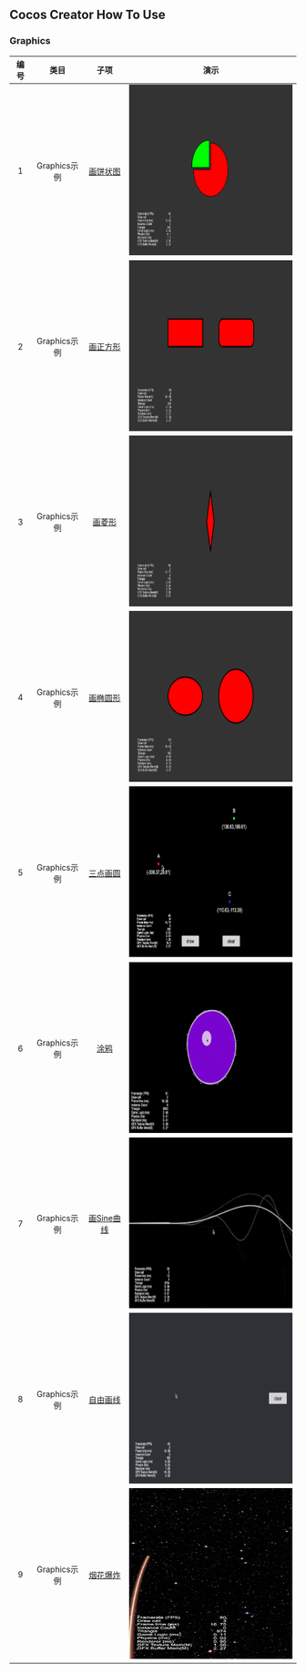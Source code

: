 ## Cocos Creator How To Use

### Graphics
| 编号 | 类目 | 子项 | 演示 |
| :---: | :---: | :---: | :---: |
| 1 | Graphics示例 | [画饼状图](https://github.com/yeshao2069/CocosCreatorHowToUse/tree/v3.0.x/Graphics/Creator3.0.0_2D_GraphicsArc) | <div align=center><img src="../image/202203/2022030401.png" width="400" height="300" /></div> |
| 2 | Graphics示例 | [画正方形](https://github.com/yeshao2069/CocosCreatorHowToUse/tree/v3.0.x/Graphics/Creator3.0.0_2D_GraphicsRect) | <div align=center><img src="../image/202203/2022030402.png" width="400" height="300" /></div> |
| 3 | Graphics示例 | [画菱形](https://github.com/yeshao2069/CocosCreatorHowToUse/tree/v3.0.x/Graphics/Creator3.0.0_2D_GraphicsLineTo) | <div align=center><img src="../image/202203/2022030403.png" width="400" height="300" /></div> |
| 4 | Graphics示例 | [画椭圆形](https://github.com/yeshao2069/CocosCreatorHowToUse/tree/v3.0.x/Graphics/Creator3.0.0_2D_GraphicsEllipse) | <div align=center><img src="../image/202203/2022030404.png" width="400" height="300" /></div> |
| 5 | Graphics示例 | [三点画圆](https://github.com/yeshao2069/CocosCreatorHowToUse/tree/v3.0.x/Graphics/Creator3.0.0_2D_GraphicsFindCircleAndDraw) | <div align=center><img src="../gif/202203/2022030411.gif" width="400" height="300" /></div> |
| 6 | Graphics示例 | [涂鸦](https://github.com/yeshao2069/CocosCreatorHowToUse/tree/v3.0.x/Graphics/Creator3.0.0_2D_Doodle) | <div align=center><img src="../gif/202203/2022030412.gif" width="400" height="300" /></div> |
| 7 | Graphics示例 | [画Sine曲线](https://github.com/yeshao2069/CocosCreatorHowToUse/tree/v3.0.x/Graphics/Creator3.0.0_2D_SineWaves) | <div align=center><img src="../gif/202203/2022030413.gif" width="400" height="300" /></div> |
| 8 | Graphics示例 | [自由画线](https://github.com/yeshao2069/CocosCreatorHowToUse/tree/v3.0.x/Graphics/Creator3.0.0_2D_DrawLine) | <div align=center><img src="../gif/202203/2022030414.gif" width="400" height="300" /></div> |
| 9 | Graphics示例 | [烟花爆炸](https://github.com/yeshao2069/CocosCreatorHowToUse/tree/v3.0.x/Graphics/Creator3.0.0_2D_GraphicsFireworksExplosion) | <div align=center><img src="../gif/202203/2022030415.gif" width="400" height="300" /></div> |